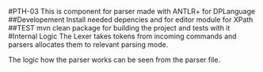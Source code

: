 #PTH-03
This is component for parser made with ANTLR+ for DPLanguage
##Developement
Install needed depencies and for editor module for XPath
##TEST
mvn clean package for building the project and tests with it
#Internal Logic
The Lexer takes tokens from incoming commands and parsers allocates them to relevant parsing mode.

The logic how the parser works can be seen from the parser file.